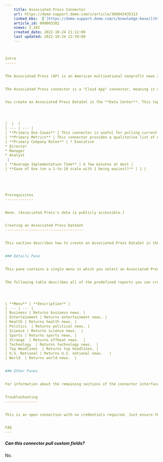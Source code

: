 ```yaml
---
    title: Associated Press Connector
    url: https://domo-support.domo.com/s/article/360043435313
    linked_kbs:  ['[https://domo-support.domo.com/s/knowledge-base/](https://domo-support.domo.com/s/knowledge-base/)', '[https://domo-support.domo.com/s/](https://domo-support.domo.com/s/)', '[https://domo-support.domo.com/s/topic/0TO5w000000ZammGAC](https://domo-support.domo.com/s/topic/0TO5w000000ZammGAC)', '[https://domo-support.domo.com/s/topic/0TO5w000000ZanLGAS](https://domo-support.domo.com/s/topic/0TO5w000000ZanLGAS)', '[https://domo-support.domo.com/s/topic/0TO5w000000ZaoQGAS](https://domo-support.domo.com/s/topic/0TO5w000000ZaoQGAS)', '[https://domo-support.domo.com/s/article/360042926274](https://domo-support.domo.com/s/article/360042926274)', '[https://domo-support.domo.com/s/article/360043435313](https://domo-support.domo.com/s/article/360043435313)', '[https://domo-support.domo.com/s/topic/0TO5w000000ZaoQGAS/api-connectors](https://domo-support.domo.com/s/topic/0TO5w000000ZaoQGAS/api-connectors)', '[https://domo-support.domo.com/s/article/360043429933](https://domo-support.domo.com/s/article/360043429933)', '[https://domo-support.domo.com/s/article/360043429953](https://domo-support.domo.com/s/article/360043429953)', '[https://domo-support.domo.com/s/article/360042925494](https://domo-support.domo.com/s/article/360042925494)', '[https://domo-support.domo.com/s/article/360043429913](https://domo-support.domo.com/s/article/360043429913)', '[https://domo-support.domo.com/s/article/4408174643607](https://domo-support.domo.com/s/article/4408174643607)', '[https://domo-support.domo.com/s/login/](https://domo-support.domo.com/s/login/)']
    article_id: 000003382
    views: 2,102
    created_date: 2022-10-24 21:12:00
    last updated: 2022-10-24 22:39:00
    ---



Intro
-----


The Associated Press (AP) is an American multinational nonprofit news agency headquartered in New York City. You can use Domo's Associated Press connector to compile reports containing current Associated Press feed content. For more information about the Associated Press API, see  [https://developer.ap.org/api-console](https://developer.ap.org/api-console "https://developer.ap.org/api-console").


The Associated Press connector is a "Cloud App" connector, meaning it retrieves data stored in the cloud. In the Data Center, you can access the connector page for this and other Cloud App connectors by clicking **Cloud App** in the toolbar at the top of the window.


You create an Associated Press DataSet in the **Data Center**. This topic discusses the fields and menus that are specific to the Associated Press connector user interface. General information for adding DataSets, setting update schedules, and editing DataSet information is discussed in [Adding a DataSet Using a Data Connector](/s/article/360042926274 "Adding a DataSet Using a Data Connector").




|  |  |
| --- | --- |
| **Primary Use Cases** | This connector is useful for pulling current news headlines into cards in Domo. |
| **Primary Metrics** | This connector provides a qualitative list of news stories by category. As such there are not many metrics that can be pulled. However, some users may want a count of headlines by category or the results of specific topic mentions. |
| **Primary Company Roles** | * Executive
* Director
* Manager
* Analyst
 |
| **Average Implementation Time** | A few minutes at most |
| **Ease of Use (on a 1-to-10 scale with 1 being easiest)** | 1 |


 


Prerequisites
-------------


None. (Associated Press's data is publicly accessible.)


Creating an Associated Press DataSet
------------------------------------


This section describes how to create an Associated Press DataSet in the Associated Press Connector page in Domo. The components of the other panes in this page, **Scheduling** and **Name & Describe Your DataSet**, are universal across most connector types and are discussed in greater length in [Adding a DataSet Using a Data Connector](/s/article/360042926274 "Adding a DataSet Using a Data Connector").


### Details Pane


This pane contains a single menu in which you select an Associated Press report type.


The following table describes all of the predefined reports you can create using the Domo Associated Press connector.




| **Menu** | **Description** |
| --- | --- |
| Business | Returns business news. |
| Entertainment | Returns entertainment news. |
| Health | Returns health news. |
| Politics  | Returns political news. |
| Science | Returns science news.  |
| Sports | Returns sports news. |
| Strange  | Returns offbeat news.  |
| Technology  | Returns technology news.  |
| Top Headlines  | Returns top headlines. |
| U.S. National | Returns U.S. national news.   |
| World  | Returns world news.  |


### Other Panes


For information about the remaining sections of the connector interface, including how to configure scheduling, retry, and update options, see [Adding a DataSet Using a Data Connector](/s/article/360042926274).


Troubleshooting
---------------


This is an open connection with no credentials required. Just ensure that the correct report type and schedule have been selected.


FAQ
---
```



##### Can this connector pull custom fields?


No.

